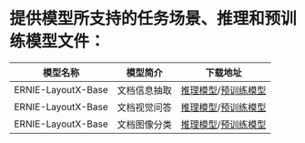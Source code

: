 # 提供模型所支持的任务场景、推理和预训练模型文件：
| 模型名称 | 模型简介 | 下载地址 |
| ---- | ---- | ---- |
| ERNIE-LayoutX-Base | 文档信息抽取 | [推理模型](https://github.com/PaddlePaddle/PaddleNLP/tree/develop/model_zoo/ernie-layout)/[预训练模型](https://github.com/PaddlePaddle/PaddleNLP/tree/develop/model_zoo/ernie-layout) |
| ERNIE-LayoutX-Base | 文档视觉问答 | [推理模型](https://github.com/PaddlePaddle/PaddleNLP/tree/develop/model_zoo/ernie-layout)/[预训练模型](https://github.com/PaddlePaddle/PaddleNLP/tree/develop/model_zoo/ernie-layout) |
| ERNIE-LayoutX-Base | 文档图像分类 | [推理模型](https://github.com/PaddlePaddle/PaddleNLP/tree/develop/model_zoo/ernie-layout)/[预训练模型](https://github.com/PaddlePaddle/PaddleNLP/tree/develop/model_zoo/ernie-layout) |
